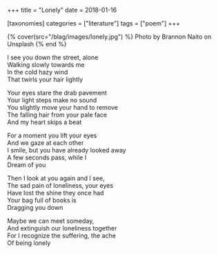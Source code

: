 +++
title = "Lonely"
date = 2018-01-16

[taxonomies]
categories = ["literature"]
tags = ["poem"]
+++

{% cover(src="/blag/images/lonely.jpg") %}
Photo by Brannon Naito on Unsplash
{% end %}

I see you down the street, alone\
Walking slowly towards me\
In the cold hazy wind\
That twirls your hair lightly

Your eyes stare the drab pavement\
Your light steps make no sound\
You slightly move your hand to remove\
The falling hair from your pale face\
And my heart skips a beat

For a moment you lift your eyes\
And we gaze at each other\
I smile, but you have already looked away\
A few seconds pass, while I\
Dream of you

Then I look at you again and I see,\
The sad pain of loneliness, your eyes\
Have lost the shine they once had\
Your bag full of books is\
Dragging you down

Maybe we can meet someday,\
And extinguish our loneliness together\
For I recognize the suffering, the ache\
Of being lonely